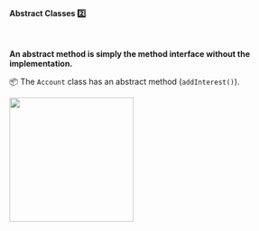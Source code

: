 <div id="title">

#### Abstract Classes :two:

</div>

<div id="body">

<tip-box type="definition">

<include src="../../../common/definitions.md#def-abstractClass" /> 
  
</tip-box>

**An abstract method is simply the method interface without the implementation.** 

<dynamic-panel src="../../../uml/classDiagrams/abstractClasses/what/full.md" boilerplate header="{{glyphicon_education}}UML → Class Diagrams → Abstract Classes" />

<p/>

<tip-box>

:package: The `Account` class has an abstract method (`addInterest()`).

<img src="{{baseUrl}}/oopDesign/inheritance/abstractClasses/images/account.png" height="220" />
<p/>

</tip-box>

</div>

<div id="extras">
</div>